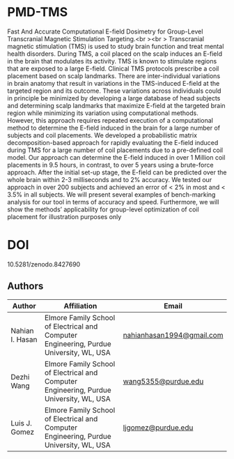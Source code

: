 # PMD-TMS
Fast And Accurate Computational E-field Dosimetry for Group-Level Transcranial Magnetic Stimulation Targeting.<br \><br \>
Transcranial magnetic stimulation (TMS) is used to study brain function and treat mental health disorders. During TMS, a coil placed on the scalp induces an E-field in the brain that modulates its activity. TMS is known to stimulate regions that are exposed to a large E-field. Clinical TMS protocols prescribe a coil placement based on scalp landmarks. There are inter-individual variations in brain anatomy that result in variations in the TMS-induced E-field at the targeted region and its outcome. These variations across individuals could in principle be minimized by developing a large database of head subjects and determining scalp landmarks that maximize E-field at the targeted brain region while minimizing its variation using computational methods. However, this approach requires repeated execution of a computational method to determine the E-field induced in the brain for a large number of subjects and coil placements. We developed a probabilistic matrix decomposition-based approach for rapidly evaluating the E-field induced during TMS for a large number of coil placements due to a pre-defined coil model. Our approach can determine the E-field induced in over 1 Million coil placements in 9.5 hours, in contrast, to over 5 years using a brute-force approach. After the initial set-up stage, the E-field can be predicted over the whole brain within 2-3 milliseconds and to 2% accuracy. We tested our approach in over 200 subjects and achieved an error of < 2% in most and < 3.5% in all subjects. We will present several examples of bench-marking analysis for our tool in terms of accuracy and speed. Furthermore, we will show the methods’ applicability for group-level optimization of coil placement for illustration purposes only

# DOI
10.5281/zenodo.8427690

## Authors
| Author | Affiliation | Email |
| --- | --- | --- |
| Nahian I. Hasan | Elmore Family School of Electrical and Computer Engineering, Purdue University, WL, USA | nahianhasan1994@gmail.com |
| Dezhi Wang | Elmore Family School of Electrical and Computer Engineering, Purdue University, WL, USA | wang5355@purdue.edu |
| Luis J. Gomez | Elmore Family School of Electrical and Computer Engineering, Purdue University, WL, USA | ljgomez@purdue.edu |
